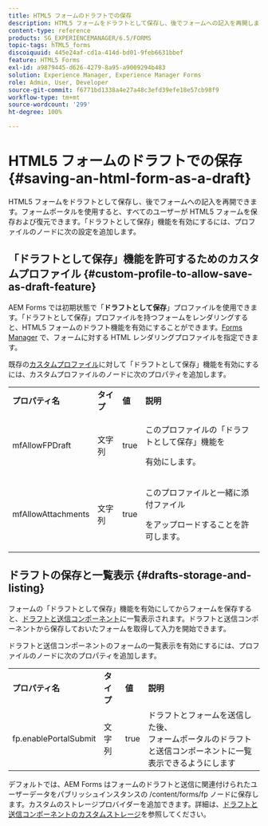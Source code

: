 ```yaml
---
title: HTML5 フォームのドラフトでの保存
description: HTML5 フォームをドラフトとして保存し、後でフォームへの記入を再開します。
content-type: reference
products: SG_EXPERIENCEMANAGER/6.5/FORMS
topic-tags: hTML5_forms
discoiquuid: 445e24af-cd1a-414d-bd01-9feb6631bbef
feature: HTML5 Forms
exl-id: a9879445-d626-4279-8a95-a9009294b483
solution: Experience Manager, Experience Manager Forms
role: Admin, User, Developer
source-git-commit: f6771bd1338a4e27a48c3efd39efe18e57cb98f9
workflow-type: tm+mt
source-wordcount: '299'
ht-degree: 100%

---
```


# HTML5 フォームのドラフトでの保存 {#saving-an-html-form-as-a-draft}

HTML5 フォームをドラフトとして保存し、後でフォームへの記入を再開できます。フォームポータルを使用すると、すべてのユーザーが HTML5 フォームを保存および復元できます。「ドラフトとして保存」機能を有効にするには、プロファイルのノードに次の設定を追加します。

## 「ドラフトとして保存」機能を許可するためのカスタムプロファイル {#custom-profile-to-allow-save-as-draft-feature}

AEM Forms では初期状態で「**ドラフトとして保存**」プロファイルを使用できます。「ドラフトとして保存」プロファイルを持つフォームをレンダリングすると、HTML5 フォームのドラフト機能を有効にすることができます。[Forms Manager](/help/forms/using/introduction-managing-forms.md) で、フォームに対する HTML レンダリングプロファイルを指定できます。

既存の[カスタムプロファイル](/help/forms/using/custom-profile.md)に対して「ドラフトとして保存」機能を有効にするには、カスタムプロファイルのノードに次のプロパティを追加します。

<table>
 <tbody>
  <tr>
   <td><strong>プロパティ名</strong></td>
   <td><strong>タイプ</strong></td>
   <td><strong>値</strong></td>
   <td><strong>説明</strong></td>
  </tr>
  <tr>
   <td>mfAllowFPDraft</td>
   <td>文字列</td>
   <td>true</td>
   <td><p>このプロファイルの「ドラフトとして保存」機能を</p> <p>有効にします。</p> </td>
  </tr>
  <tr>
   <td>mfAllowAttachments</td>
   <td>文字列</td>
   <td>true</td>
   <td><p>このプロファイルと一緒に添付ファイル</p> <p>をアップロードすることを許可します。</p> </td>
  </tr>
 </tbody>
</table>

## ドラフトの保存と一覧表示 {#drafts-storage-and-listing}

フォームの「ドラフトとして保存」機能を有効にしてからフォームを保存すると、[ドラフトと送信コンポーネント](/help/forms/using/draft-submission-component.md)に一覧表示されます。ドラフトと送信コンポーネントから保存しておいたフォームを取得して入力を開始できます。

ドラフトと送信コンポーネントのフォームの一覧表示を有効にするには、プロファイルのノードに次のプロパティを追加します。

<table>
 <tbody>
  <tr>
   <td><strong>プロパティ名</strong></td>
   <td><strong>タイプ</strong></td>
   <td><strong>値</strong></td>
   <td><strong>説明</strong></td>
  </tr>
  <tr>
   <td>fp.enablePortalSubmit</td>
   <td>文字列</td>
   <td>true</td>
   <td>ドラフトとフォームを送信した後、<br />フォームポータルのドラフトと送信コンポーネントに一覧表示できるようにします</td>
  </tr>
 </tbody>
</table>

デフォルトでは、AEM Forms はフォームのドラフトと送信に関連付けられたユーザーデータをパブリッシュインスタンスの /content/forms/fp ノードに保存します。カスタムのストレージプロバイダーを追加できます。詳細は、[ドラフトと送信コンポーネントのカスタムストレージ](/help/forms/using/adding-custom-storage-provider-forms.md)を参照してください。
